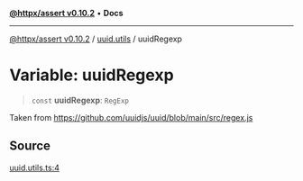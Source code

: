 [**@httpx/assert v0.10.2**](../../README.md) • **Docs**

***

[@httpx/assert v0.10.2](../../README.md) / [uuid.utils](../README.md) / uuidRegexp

# Variable: uuidRegexp

> `const` **uuidRegexp**: `RegExp`

Taken from https://github.com/uuidjs/uuid/blob/main/src/regex.js

## Source

[uuid.utils.ts:4](https://github.com/belgattitude/httpx/blob/c2b4400d3e1e7ce81677911e5629c323b752b635/packages/assert/src/uuid.utils.ts#L4)

